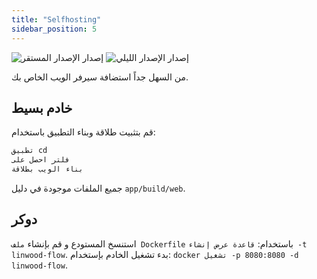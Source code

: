 ```yaml
---
title: "Selfhosting"
sidebar_position: 5
---
```


![إصدار الإصدار المستقر](https://img.shields.io/badge/dynamic/yaml?color=c4840d&label=Stable&query=%24.version&url=https%3A%2F%2Fraw.githubusercontent.com%2FLinwoodDev%2FFlow%2Fstable%2Fapp%2Fpubspec.yaml&style=for-the-badge) ![إصدار الإصدار الليلي](https://img.shields.io/badge/dynamic/yaml?color=f7d28c&label=Nightly&query=%24.version&url=https%3A%2F%2Fraw.githubusercontent.com%2FLinwoodDev%2FFlow%2Fnightly%2Fapp%2Fpubspec.yaml&style=for-the-badge)

من السهل جداً استضافة سيرفر الويب الخاص بك.

## خادم بسيط

قم بتثبيت طلاقة وبناء التطبيق باستخدام:

```bash
تطبيق cd
فلتر احصل على
بناء الويب بطلاقة
```

جميع الملفات موجودة في دليل `app/build/web`.

## دوكر

استنسخ المستودع و قم بإنشاء `ملف Dockerfile` باستخدام: `قاعدة عرض إنشاء -t linwood-flow`. بدء تشغيل الخادم بإستخدام: `docker تشغيل -p 8080:8080 -d linwood-flow`.
